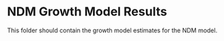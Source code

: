 # NDM Growth Model Results

This folder should contain the growth model estimates for the NDM model.
